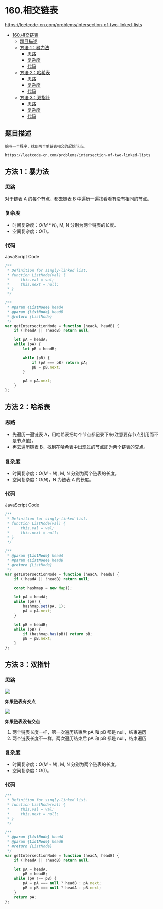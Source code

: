 # 160.相交链表

https://leetcode-cn.com/problems/intersection-of-two-linked-lists

- [160.相交链表](#160相交链表)
  - [题目描述](#题目描述)
  - [方法 1：暴力法](#方法-1暴力法)
    - [思路](#思路)
    - [复杂度](#复杂度)
    - [代码](#代码)
  - [方法 2：哈希表](#方法-2哈希表)
    - [思路](#思路-1)
    - [复杂度](#复杂度-1)
    - [代码](#代码-1)
  - [方法 3：双指针](#方法-3双指针)
    - [思路](#思路-2)
    - [复杂度](#复杂度-2)
    - [代码](#代码-2)

## 题目描述

```
编写一个程序，找到两个单链表相交的起始节点。

https://leetcode-cn.com/problems/intersection-of-two-linked-lists
```

## 方法 1：暴力法

### 思路

对于链表 A 的每个节点，都去链表 B 中遍历一遍找看看有没有相同的节点。

### 复杂度

-   时间复杂度：$O(M * N)$, M, N 分别为两个链表的长度。
-   空间复杂度：$O(1)$。

### 代码

JavaScript Code

```js
/**
 * Definition for singly-linked list.
 * function ListNode(val) {
 *     this.val = val;
 *     this.next = null;
 * }
 */

/**
 * @param {ListNode} headA
 * @param {ListNode} headB
 * @return {ListNode}
 */
var getIntersectionNode = function (headA, headB) {
    if (!headA || !headB) return null;

    let pA = headA;
    while (pA) {
        let pB = headB;

        while (pB) {
            if (pA === pB) return pA;
            pB = pB.next;
        }

        pA = pA.next;
    }
};
```

## 方法 2：哈希表

### 思路

-   先遍历一遍链表 A，用哈希表把每个节点都记录下来(注意要存节点引用而不是节点值)。
-   再去遍历链表 B，找到在哈希表中出现过的节点即为两个链表的交点。

### 复杂度

-   时间复杂度：$O(M + N)$, M, N 分别为两个链表的长度。
-   空间复杂度：$O(N)$，N 为链表 A 的长度。

### 代码

JavaScript Code

```js
/**
 * Definition for singly-linked list.
 * function ListNode(val) {
 *     this.val = val;
 *     this.next = null;
 * }
 */

/**
 * @param {ListNode} headA
 * @param {ListNode} headB
 * @return {ListNode}
 */
var getIntersectionNode = function (headA, headB) {
    if (!headA || !headB) return null;

    const hashmap = new Map();

    let pA = headA;
    while (pA) {
        hashmap.set(pA, 1);
        pA = pA.next;
    }

    let pB = headB;
    while (pB) {
        if (hashmap.has(pB)) return pB;
        pB = pB.next;
    }
};
```

## 方法 3：双指针

### 思路

![](https://cdn.jsdelivr.net/gh/suukii/91-days-algorithm/assets/intersection_of_linked_lists.png)

**如果链表有交点**

![](https://cdn.jsdelivr.net/gh/suukii/91-days-algorithm/assets/intersection_of_linked_lists_1.png)

**如果链表没有交点**

1. 两个链表长度一样，第一次遍历结束后 pA 和 pB 都是 null，结束遍历
2. 两个链表长度不一样，两次遍历结束后 pA 和 pB 都是 null，结束遍历

### 复杂度

-   时间复杂度：$O(M + N)$, M, N 分别为两个链表的长度。
-   空间复杂度：$O(1)$。

### 代码

```js
/**
 * Definition for singly-linked list.
 * function ListNode(val) {
 *     this.val = val;
 *     this.next = null;
 * }
 */

/**
 * @param {ListNode} headA
 * @param {ListNode} headB
 * @return {ListNode}
 */
var getIntersectionNode = function (headA, headB) {
    if (!headA || !headB) return null;

    let pA = headA,
        pB = headB;
    while (pA !== pB) {
        pA = pA === null ? headB : pA.next;
        pB = pB === null ? headA : pB.next;
    }
    return pA;
};
```
